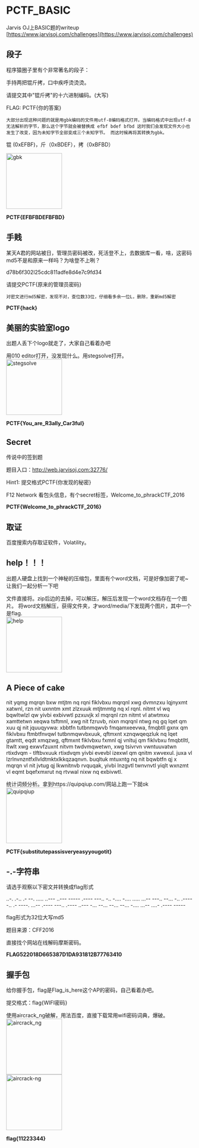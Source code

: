 # PCTF_BASIC
Jarvis OJ上BASIC题的writeup<br>
[https://www.jarvisoj.com/challenges](https://www.jarvisoj.com/challenges)

## 段子<br>

程序猿圈子里有个非常著名的段子：

手持两把锟斤拷，口中疾呼烫烫烫。

请提交其中"锟斤拷"的十六进制编码。(大写)

FLAG: PCTF{你的答案}

    大部分出现这种问题的就是用gbk编码的文件用utf-8编码格式打开。当编码格式中出现utf-8无法解析的字节，那么这个字节就会被替换成 efbf bdef bfbd 这时我们会发现文件大小也发生了改变，因为未知字节全部变成三个未知字节。 而这时候再将其转换为gbk。
锟 (0xEFBF)，斤（0xBDEF），拷（0xBFBD）<br>

<img src="https://github.com/sunSUNQ/PCTF_BASIC/tree/master/picture/gbk.png" width="150" height="150" alt="gbk"/><br>

**PCTF{EFBFBDEFBFBD}**<br>

## 手贱<br>

某天A君的网站被日，管理员密码被改，死活登不上，去数据库一看，啥，这密码md5不是和原来一样吗？为啥登不上咧？

d78b6f302l25cdc811adfe8d4e7c9fd34

请提交PCTF{原来的管理员密码}

    对密文进行md5解密，发现不对，查位数33位，仔细看多余一位L，删除，重新md5解密

**PCTF{hack}**<br>

## 美丽的实验室logo<br>

出题人丢下个logo就走了，大家自己看着办吧

用010 editor打开，没发现什么。用stegsolve打开。<br>
<img src="https://github.com/sunSUNQ/PCTF_BASIC/tree/master/picture/stegsolve.png" width="150" height="150" alt="stegsolve"/><br>

**PCTF{You_are_R3ally_Car3ful}**<br>

## Secret <br>

传说中的签到题

题目入口：http://web.jarvisoj.com:32776/

Hint1: 提交格式PCTF{你发现的秘密}

F12 Network 看包头信息，有个secret标签，Welcome_to_phrackCTF_2016

**PCTF{Welcome_to_phrackCTF_2016}**<br>

## 取证 <br>

百度搜索内存取证软件，Volatility。

## help！！！<br>

出题人硬盘上找到一个神秘的压缩包，里面有个word文档，可是好像加密了呢~让我们一起分析一下吧

文件直接将。zip后边的去掉，可以解压，解压后发现一个word文档存在一个图片。
将word文档解压，获得文件夹，才word/media/下发现两个图片，其中一个是flag.<br>
<img src="https://github.com/sunSUNQ/PCTF_BASIC/tree/master/picture/help.png" width="150" height="150" alt="help"/><br>

## A Piece of cake <br>

nit yqmg mqrqn bxw mtjtm nq rqni fiklvbxu mqrqnl xwg dvmnzxu lqjnyxmt xatwnl, rzn nit uxnntm xmt zlzxuuk mtjtmmtg nq xl rqnl. nitmt vl wq bqwltwlzl qw yivbi exbivwtl pzxuvjk xl mqrqnl rzn nitmt vl atwtmxu xamttetwn xeqwa tsftmnl, xwg nit fzruvb, nixn mqrqnl ntwg nq gq lqet qm xuu qj nit jquuqyvwa: xbbtfn tutbnmqwvb fmqamxeevwa, fmqbtll gxnx qm fiklvbxu ftmbtfnvqwl tutbnmqwvbxuuk, qftmxnt xznqwqeqzluk nq lqet gtamtt, eqdt xmqzwg, qftmxnt fiklvbxu fxmnl qj vnltuj qm fiklvbxu fmqbtlltl, ltwlt xwg exwvfzuxnt nitvm twdvmqwetwn, xwg tsivrvn vwntuuvatwn rtixdvqm - tlftbvxuuk rtixdvqm yivbi evevbl izexwl qm qnitm xwvexul. juxa vl lzrlnvnzntfxllvldtmktxlkkqzaqnvn. buqltuk mtuxntg nq nit bqwbtfn qj x mqrqn vl nit jvtug qj lkwnitnvb rvquqak, yivbi lnzgvtl twnvnvtl yiqlt wxnzmt vl eqmt bqefxmxrut nq rtvwal nixw nq exbivwtl.

统计词频分析。拿到https://quipqiup.com/网站上跑一下就ok<br>
<img src="https://github.com/sunSUNQ/PCTF_BASIC/tree/master/picture/quipqiup.png" width="150" height="150" alt="quipqiup"/><br>

**PCTF{substitutepassisveryeasyyougotit}**<br>

## -.-字符串<br>

请选手观察以下密文并转换成flag形式

..-. .-.. .- --. ..... ..--- ..--- ----- .---- ---.. -.. -.... -.... ..... ...-- ---.. --... -.. .---- -.. .- ----. ...-- .---- ---.. .---- ..--- -... --... --... --... -.... ...-- ....- .---- -----

flag形式为32位大写md5

题目来源：CFF2016

直接找个网站在线解码摩斯密码。

**FLAG522018D665387D1DA931812B77763410** <br>

## 握手包 <br>

给你握手包，flag是Flag_is_here这个AP的密码，自己看着办吧。

提交格式：flag{WIFI密码}

使用aircrack_ng破解，用法百度，直接下载常用wifi密码词典，爆破。<br>
<img src="https://github.com/sunSUNQ/PCTF_BASIC/tree/master/picture/aircrack_ng.png" width="150" height="150" alt="aircrack_ng"/><br>
<img src="https://github.com/sunSUNQ/PCTF_BASIC/tree/master/picture/aircrack-ng.png" width="150" height="150" alt="aircrack-ng"/><br>

**flag{11223344}**
